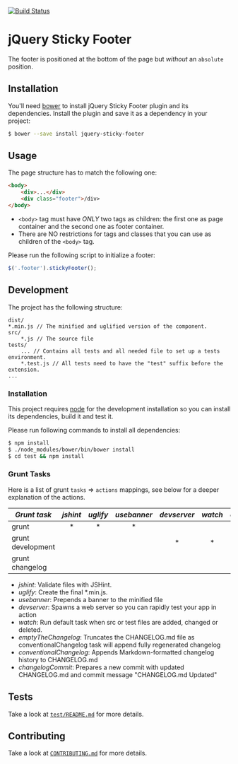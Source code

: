 [![Build Status](https://travis-ci.org/the-software-factory/jquery-sticky-footer.svg?branch=master)](https://travis-ci.org/the-software-factory/jquery-sticky-footer)

# jQuery Sticky Footer
The footer is positioned at the bottom of the page but *without* an `absolute` position.

## Installation
You'll need [bower](http://bower.io/) to install jQuery Sticky Footer plugin and its dependencies.
Install the plugin and save it as a dependency in your project:
```sh
$ bower --save install jquery-sticky-footer
```

## Usage

The page structure has to match the following one:
```html
<body>
    <div>...</div>
    <div class="footer">/div>
</body>
```

- `<body>` tag must have *ONLY* two tags as children: the first one as page container and the second one as footer container.
- There are NO restrictions for tags and classes that you can use as children of the `<body>` tag.

Please run the following script to initialize a footer:
```js
$('.footer').stickyFooter();
```

## Development
The project has the following structure:
```
dist/
*.min.js // The minified and uglified version of the component.
src/
    *.js // The source file
tests/
    ... // Contains all tests and all needed file to set up a tests environment.
    *.test.js // All tests need to have the "test" suffix before the extension.
...
```

### Installation
This project requires [node](https://nodejs.org/) for the development installation so you can
install its dependencies, build it and test it.

Please run following commands to install all dependencies:
```sh
$ npm install
$ ./node_modules/bower/bin/bower install
$ cd test && npm install
```

### Grunt Tasks
Here is a list of grunt `tasks` => `actions` mappings, see below for a deeper explanation of the actions.

|   *Grunt task*    | *jshint* | *uglify* | *usebanner* | *devserver* | *watch* | *emptyTheChangelog* | *conventionalChangelog* | *changelogCommit* |
|-------------------|:--------:|:--------:|:-----------:|:-----------:|:-------:|:-------------------:|:-----------------------:|:-----------------:|
|      grunt        |    *     |    *     |      *      |             |         |                     |                         |                   |
| grunt development |          |          |             |      *      |    *    |                     |                         |                   |
| grunt changelog   |          |          |             |             |         |          *          |           *             |         *         |

* *jshint*: Validate files with JSHint.
* *uglify*: Create the final \*.min.js.
* *usebanner*: Prepends a banner to the minified file
* *devserver*: Spawns a web server so you can rapidly test your app in action
* *watch*: Run default task when src or test files are added, changed or deleted.
* *emptyTheChangelog*: Truncates the CHANGELOG.md file as conventionalChangelog task will append fully regenerated changelog
* *conventionalChangelog*: Appends Markdown-formatted changelog history to CHANGELOG.md
* *changelogCommit*: Prepares a new commit with updated CHANGELOG.md and commit message "CHANGELOG.md Updated"

## Tests
Take a look at [`test/README.md`](test/README.md) for more details.

## Contributing
Take a look at [`CONTRIBUTING.md`](CONTRIBUTING.md) for more details.

